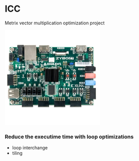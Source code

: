# ICC
Metrix vector multiplication optimization project

![zybo-z7-20](/assets/zybo-z7-20.jpg)

### Reduce the executime time with loop optimizations
- loop interchange
- tiling
